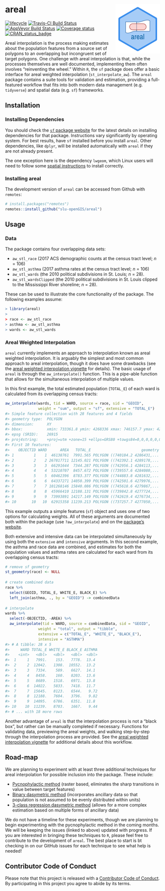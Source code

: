 
<!-- README.md is generated from README.Rmd. Please edit that file -->

# areal <img src="man/figures/arealLogo.png" align="right" />

[![lifecycle](https://img.shields.io/badge/lifecycle-maturing-blue.svg)](https://www.tidyverse.org/lifecycle/#maturing)
[![Travis-CI Build
Status](https://travis-ci.org/slu-openGIS/areal.svg?branch=master)](https://travis-ci.org/slu-openGIS/areal)
[![AppVeyor Build
Status](https://ci.appveyor.com/api/projects/status/github/slu-openGIS/areal?branch=master&svg=true)](https://ci.appveyor.com/project/chris-prener/areal)
[![Coverage
status](https://codecov.io/gh/slu-openGIS/areal/branch/master/graph/badge.svg)](https://codecov.io/github/slu-openGIS/areal?branch=master)
[![CRAN\_status\_badge](http://www.r-pkg.org/badges/version/areal)](https://cran.r-project.org/package=areal)

Areal interpolation is the process making estimates about the population
features from a source set of polygons to an overlapping but incongruent
set of target polygons. One challenge with areal interpolation is that,
while the processes themselves are well documented, implementing them
often involves “reinventing the wheel.” Within `R`, the `sf` package
does offer a basic interface for areal weighted interpolation
(`st_interpolate_aw`). The `areal` package contains a suite tools for
validation and estimation, providing a full-featured workflow that fits
into both modern data management (e.g. `tidyverse`) and spatial data
(e.g. `sf`) frameworks.

## Installation

### Installing Dependencies

You should check the [`sf` package
website](https://r-spatial.github.io/sf/) for the latest details on
installing dependencies for that package. Instructions vary
significantly by operating system. For best results, have `sf` installed
before you install `areal`. Other dependencies, like `dplyr`, will be
installed automatically with `areal` if they are not already present.

The one exception here is the dependency `lwgeom`, which Linux users
will need to follow some [spatial
instructions](https://github.com/r-spatial/lwgeom) to install correctly.

### Installing areal

The development version of `areal` can be accessed from Github with
`remotes`:

``` r
# install.packages("remotes")
remotes::install_github("slu-openGIS/areal")
```

## Usage

### Data

The package contains four overlapping data sets:

  - `aw_stl_race` (2017 ACS demographic counts at the census tract
    level; *n* = 106)
  - `aw_stl_asthma` (2017 asthma rates at the census tract level; *n* =
    106)
  - `aw_stl_wards` (the 2010 political subdivisions in St. Louis; *n* =
    28).
  - `aw_stl_wardsClipped` (the 2010 political subdivisions in St. Louis
    clipped to the Mississippi River shoreline; *n* = 28).

These can be used to illustrate the core functionality of the package.
The following examples assume:

``` r
> library(areal)
>
> race <- aw_stl_race
> asthma <- aw_stl_asthma
> wards <- aw_stl_wards
```

### Areal Weighted Interpolation

`areal` currently implements an approach to interpolation known as areal
weighted interpolation. It is arguably the simplest and most common
approach to areal interpolation, though it does have some drawbacks (see
the [areal weighted interpolation
vignette](https://slu-opengis.github.io/areal/articles/areal-weighted-interpolation.html)
for details). The basic usage of `areal` is through the
`aw_interpolate()` function. This is a pipe-able function that allows
for the simultaneous interpolation of multiple values.

In this first example, the total estimated population (`TOTAL_E`) of
each ward is calculated from its overlapping census tracts:

``` r
aw_interpolate(wards, tid = WARD, source = race, sid = "GEOID", 
               weight = "sum", output = "sf", extensive = "TOTAL_E")
#> Simple feature collection with 28 features and 4 fields
#> geometry type:  POLYGON
#> dimension:      XY
#> bbox:           xmin: 733361.8 ymin: 4268336 xmax: 746157.7 ymax: 4295504
#> epsg (SRID):    26915
#> proj4string:    +proj=utm +zone=15 +ellps=GRS80 +towgs84=0,0,0,0,0,0,0 +units=m +no_defs
#> First 10 features:
#>    OBJECTID WARD      AREA   TOTAL_E                       geometry
#> 1         1    1  46138761  7991.565 POLYGON ((740184.2 4286431,...
#> 2         2    2 267817711 12145.021 POLYGON ((742392.1 4289178,...
#> 3         3    3  66291644  7344.287 POLYGON ((742956.1 4284113,...
#> 4         4    4  53210707  8457.672 POLYGON ((739557.6 4284080,...
#> 5         5    5  60462396  8783.377 POLYGON ((744883.8 4281632,...
#> 6         6    6  64337271 14050.399 POLYGON ((742501.6 4279976,...
#> 7         7    7 101268146 15840.086 POLYGON ((745618.6 4279867,...
#> 8         8    8  45966410 12188.131 POLYGON ((739842.8 4277724,...
#> 9         9    9  73993891 14217.149 POLYGON ((742619.4 4276734,...
#> 10       10   10  62915358 11239.213 POLYGON ((737257.7 4277050,...
```

This example outputs a simple features (`sf`) object and uses one of two
options for calculating weights. All of these arguments are documented
both within the package (use `?aw_interpolate`) and on the [package’s
website](https://slu-opengis.github.io/areal/).

Both extensive and intensive data can be interpolated simultaneously by
using both the `extensive` and `intensive` arguments. In this second
example, the asthma and race data are combined, and estimates for both
the population values and asthma rates are calculated for each ward from
its overlapping census tracts:

``` r
# remove sf geometry
st_geometry(race) <- NULL

# create combined data
race %>%
  select(GEOID, TOTAL_E, WHITE_E, BLACK_E) %>%
  left_join(asthma, ., by = "GEOID") -> combinedData

# interpolate
wards %>%
  select(-OBJECTID, -AREA) %>%
  aw_interpolate(tid = WARD, source = combinedData, sid = "GEOID", 
               weight = "total", output = "tibble", 
               extensive = c("TOTAL_E", "WHITE_E", "BLACK_E"),
               intensive = "ASTHMA")
#> # A tibble: 28 x 5
#>     WARD TOTAL_E WHITE_E BLACK_E ASTHMA
#>    <int>   <dbl>   <dbl>   <dbl>  <dbl>
#>  1     1   7991.    153.   7778.  13.4 
#>  2     2  12042.   1308.  10552.  13.2 
#>  3     3   7334.    589.   6627.  14.1 
#>  4     4   8458.    160.   8203.  13.6 
#>  5     5   8689.   1518.   6971.  13.8 
#>  6     6  14022.   5833.   7418.  11.7 
#>  7     7  15645.   8123.   6544.   9.72
#>  8     8  12188.   7604.   3796.   9.82
#>  9     9  14095.   6786.   6351.  11.8 
#> 10    10  11239.   8703.   1667.   9.44
#> # ... with 18 more rows
```

Another advantage of `areal` is that the interpolation process is not a
“black box”, but rather can be manually completed if necessary.
Functions for validating data, previewing the areal weights, and walking
step-by-step through the interpolation process are provided. See the
[areal weighted interpolation
vignette](https://slu-opengis.github.io/areal/articles/areal-weighted-interpolation.html)
for additional details about this workflow.

## Road-map

We are planning to experiment with at least three additional techniques
for areal interpolation for possible inclusion into the package. These
include:

  - [Pycnophylactic
    method](https://github.com/slu-openGIS/areal/issues/1) (raster
    based, eliminates the sharp transitions in value between target
    features)
  - [Binary dasymetric
    method](https://github.com/slu-openGIS/areal/issues/2) (incorporates
    ancillary data so that population is not assumed to be evenly
    distributed within units)
  - [3-class regression dasymetric
    method](https://github.com/slu-openGIS/areal/issues/3) (allows for a
    more complex estimation based on multiple forms of ancillary data)

We do not have a timeline for these experiments, though we are planning
to begin experimenting with the pycnophylactic method in the coming
months. We will be keeping the issues (linked to above) updated with
progress. If you are interested in bringing these techniques to `R`,
please feel free to contribute to the development of `areal`. The best
place to start is bt checking in on our GitHub issues for each technique
to see what help is needed\!

## Contributor Code of Conduct

Please note that this project is released with a [Contributor Code of
Conduct](.github/CODE_OF_CONDUCT.md). By participating in this project
you agree to abide by its terms.
